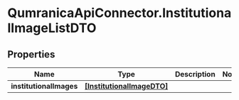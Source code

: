 # QumranicaApiConnector.InstitutionalImageListDTO

## Properties

Name | Type | Description | Notes
------------ | ------------- | ------------- | -------------
**institutionalImages** | [**[InstitutionalImageDTO]**](InstitutionalImageDTO.md) |  | 


